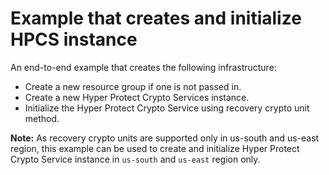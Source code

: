 # Example that creates and initialize HPCS instance

An end-to-end example that creates the following infrastructure:

 - Create a new resource group if one is not passed in.
 - Create a new Hyper Protect Crypto Services instance.
 - Initialize the Hyper Protect Crypto Service using recovery crypto unit method.

**Note:** As recovery crypto units are supported only in us-south and us-east region, this example can be used to create and initialize  Hyper Protect Crypto Service instance in `us-south` and `us-east` region only.
